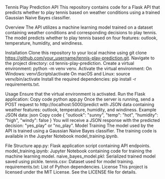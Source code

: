 Tennis Play Prediction API
This repository contains code for a Flask API that predicts whether to play tennis based on weather conditions using a trained Gaussian Naive Bayes classifier.

Overview
The API utilizes a machine learning model trained on a dataset containing weather conditions and corresponding decisions to play tennis. The model predicts whether to play tennis based on four features: outlook, temperature, humidity, and windiness.

Installation
Clone this repository to your local machine using git clone https://github.com/your_username/tennis-play-prediction.git.
Navigate to the project directory: cd tennis-play-prediction.
Create a virtual environment: python -m venv venv.
Activate the virtual environment:
On Windows: venv\Scripts\activate
On macOS and Linux: source venv/bin/activate
Install the required dependencies: pip install -r requirements.txt.

Usage
Ensure that the virtual environment is activated.
Run the Flask application:
Copy code
python app.py
Once the server is running, send a POST request to http://localhost:5000/predict with JSON data containing weather features: outlook, temperature, humidity, and windiness.
Example JSON data:
json
Copy code
{
    "outlook": "sunny",
    "temp": "hot",
    "humidity": "high",
    "windy": false
}
You will receive a JSON response with the predicted decision: "yes_play" or "no_play".
Model Training
The model used by the API is trained using a Gaussian Naive Bayes classifier. The training code is available in the Jupyter Notebook model_training.ipynb.

File Structure
app.py: Flask application script containing API endpoints.
model_training.ipynb: Jupyter Notebook containing code for training the machine learning model.
naive_bayes_model.pkl: Serialized trained model saved using pickle.
tennis.csv: Dataset used for model training.
requirements.txt: List of Python dependencies.
License
This project is licensed under the MIT License. See the LICENSE file for details.
